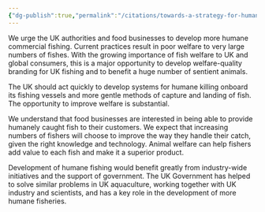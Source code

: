 ```yaml
---
{"dg-publish":true,"permalink":"/citations/towards-a-strategy-for-humane-fishing-in-the-uk-fishcount-org-uk/","tags":["fish","UK"],"created":"2025-10-26T17:22:22.212+00:00","updated":"2025-10-26T17:22:22.250+00:00"}
---
```


We urge the UK authorities and food businesses to develop more humane commercial fishing. Current practices result in poor welfare to very large numbers of fishes. With the growing importance of fish welfare to UK and global consumers, this is a major opportunity to develop welfare-quality branding for UK fishing and to benefit a huge number of sentient animals.

The UK should act quickly to develop systems for humane killing onboard its fishing vessels and more gentle methods of capture and landing of fish. The opportunity to improve welfare is substantial.

We understand that food businesses are interested in being able to provide humanely caught fish to their customers. We expect that increasing numbers of fishers will choose to improve the way they handle their catch, given the right knowledge and technology. Animal welfare can help fishers add value to each fish and make it a superior product.

Development of humane fishing would benefit greatly from industry-wide initiatives and the support of government. The UK Government has helped to solve similar problems in UK aquaculture, working together with UK industry and scientists, and has a key role in the development of more humane fisheries.